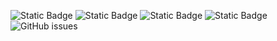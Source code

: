 ![Static Badge](https://img.shields.io/badge/blacklists-60-000000) ![Static Badge](https://img.shields.io/badge/blacklisted-3068393-cc0000) ![Static Badge](https://img.shields.io/badge/whitelisted-2243-00CC00) ![Static Badge](https://img.shields.io/badge/streaming_blacklist-28107-000000) ![GitHub issues](https://img.shields.io/github/issues/fabriziosalmi/blacklists)
